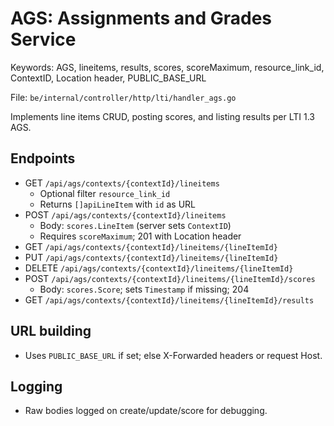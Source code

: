 # AGS: Assignments and Grades Service

Keywords: AGS, lineitems, results, scores, scoreMaximum, resource_link_id, ContextID, Location header, PUBLIC_BASE_URL

File: `be/internal/controller/http/lti/handler_ags.go`

Implements line items CRUD, posting scores, and listing results per LTI 1.3 AGS.

## Endpoints
- GET `/api/ags/contexts/{contextId}/lineitems`
  - Optional filter `resource_link_id`
  - Returns `[]apiLineItem` with `id` as URL
- POST `/api/ags/contexts/{contextId}/lineitems`
  - Body: `scores.LineItem` (server sets `ContextID`)
  - Requires `scoreMaximum`; 201 with Location header
- GET `/api/ags/contexts/{contextId}/lineitems/{lineItemId}`
- PUT `/api/ags/contexts/{contextId}/lineitems/{lineItemId}`
- DELETE `/api/ags/contexts/{contextId}/lineitems/{lineItemId}`
- POST `/api/ags/contexts/{contextId}/lineitems/{lineItemId}/scores`
  - Body: `scores.Score`; sets `Timestamp` if missing; 204
- GET `/api/ags/contexts/{contextId}/lineitems/{lineItemId}/results`

## URL building
- Uses `PUBLIC_BASE_URL` if set; else X-Forwarded headers or request Host.

## Logging
- Raw bodies logged on create/update/score for debugging.
